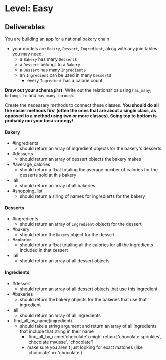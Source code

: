 # Level: Easy

## Deliverables

You are building an app for a national bakery chain

- your models are `Bakery`, `Dessert`, `Ingredient`, along with any join tables you may need.
  - a `Bakery` has many `Dessert`s
  - a `Dessert` belongs to a `Bakery`
  - a `Dessert` has many `Ingredient`s
  - an `Ingredient` can be used in many `Dessert`s
    - every `Ingredient` has a calorie count

**Draw out your schema *first*.** Write out the relationships using `has_many`, `belongs_to` and `has_many_through`.

Create the necessary methods to connect these classes.  **You should do all the easier methods first (often the ones that are about a single class, as opposed to a method using two or more classes).  Going top to bottom is probably not your best strategy!**

#### Bakery

- #ingredients
  - should return an array of ingredient objects for the bakery's desserts
- #desserts
  - should return an array of dessert objects the bakery makes
- #average_calories
  - should return a float totaling the average number of calories for the desserts sold at this bakery
- .all
  - should return an array of all bakeries
- #shopping_list
  - should return a string of names for ingredients for the bakery

#### Desserts

- #ingredients
  - should return an array of `Ingredient` objects for the dessert
- #bakery
  - should return the `Bakery` object for the dessert
- #calories
  - should return a float totaling all the calories for all the ingredients included in that dessert
- .all
  - should return an array of all dessert objects

#### Ingredients

- #dessert
  - should return an array of all dessert objects that use this ingredient
- #bakeries
  - should return the bakery objects for the bakeries that use that ingredient
- .all
  - should return an array of all ingredients
- .find_all_by_name(ingredient)
  - should take a string argument and return an array of all ingredients that
    include that string in their name
    - .find_all_by_name('chocolate') might return ['chocolate sprinkles',
      'chocolate mousse', 'chocolate']
    - make sure you aren't just looking for exact matches (like 'chocolate' ==
      'chocolate')
